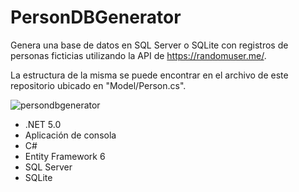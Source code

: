 # PersonDBGenerator

Genera una base de datos en SQL Server o SQLite con registros de personas ficticias utilizando la API de https://randomuser.me/.

La estructura de la misma se puede encontrar en el archivo de este repositorio ubicado en "Model/Person.cs".

![persondbgenerator](https://user-images.githubusercontent.com/93444165/151061315-874dfdfc-a861-49d7-a9bf-0e02b3ffb6cd.gif)

- .NET 5.0
- Aplicación de consola
- C#
- Entity Framework 6
- SQL Server
- SQLite
